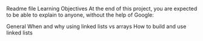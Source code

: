 Readme file
Learning Objectives
At the end of this project, you are expected to be able to explain to anyone, without the help of Google:

General
When and why using linked lists vs arrays
How to build and use linked lists
